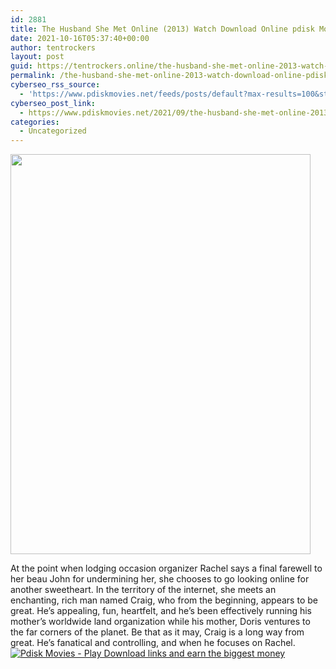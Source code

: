 ```yaml
---
id: 2881
title: The Husband She Met Online (2013) Watch Download Online pdisk Movie
date: 2021-10-16T05:37:40+00:00
author: tentrockers
layout: post
guid: https://tentrockers.online/the-husband-she-met-online-2013-watch-download-online-pdisk-movie/
permalink: /the-husband-she-met-online-2013-watch-download-online-pdisk-movie/
cyberseo_rss_source:
  - 'https://www.pdiskmovies.net/feeds/posts/default?max-results=100&start-index=701'
cyberseo_post_link:
  - https://www.pdiskmovies.net/2021/09/the-husband-she-met-online-2013-watch.html
categories:
  - Uncategorized
---
```

<div class="separator">
  <a href="https://1.bp.blogspot.com/-58GesjYtzAE/YS_GDIrlV7I/AAAAAAAAAlI/3hFbYoGfYF8ajAVB-LOfecli5WPj5NMqACLcBGAsYHQ/s2048/%25282021%2529%2BWatch%2BDownload%2BOnline%2Bpdisk%2BMovie.jpg" imageanchor="1"><img loading="lazy" border="0" data-original-height="2048" data-original-width="1536" height="640" src="https://1.bp.blogspot.com/-58GesjYtzAE/YS_GDIrlV7I/AAAAAAAAAlI/3hFbYoGfYF8ajAVB-LOfecli5WPj5NMqACLcBGAsYHQ/w480-h640/%25282021%2529%2BWatch%2BDownload%2BOnline%2Bpdisk%2BMovie.jpg" width="480" /></a>
</div>

<span>At the point when lodging occasion organizer Rachel says a final farewell to her beau John for undermining her, she chooses to go looking online for another sweetheart. In the territory of the internet, she meets an enchanting, rich man named Craig, who from the beginning, appears to be great. He&#8217;s appealing, fun, heartfelt, and he&#8217;s been effectively running his mother&#8217;s worldwide land organization while his mother, Doris ventures to the far corners of the planet. Be that as it may, Craig is a long way from great. He&#8217;s fanatical and controlling, and when he focuses on Rachel.</span>  
[![](https://1.bp.blogspot.com/-KJZYdQTn3nw/YS8VdIdXMyI/AAAAAAAAaw4/BR8dsGkpxw0T8C_4G4ALfMA7cP79KN3kwCLcBGAsYHQ/w400-h58/play_download_buttuons-removebg-preview.png "Pdisk Movies - Play Download links and earn the biggest money")](https://kofilink.com/1/bnYyanN0MDAzdGh2?dn=1)